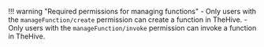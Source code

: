 !!! warning "Required permissions for managing functions"
    - Only users with the `manageFunction/create` permission can create a function in TheHive.
    - Only users with the `manageFunction/invoke` permission can invoke a function in TheHive.